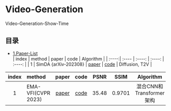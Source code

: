# Video-Generation
Video-Generation-Show-Time

## 目录
  - [1.Paper-List](#1-Paper-List)    
| index | method  | paper | code | Algorithm |
| :----:| :---- | :----: | :----: | :----: |
| 1 | SimDA {arXiv-202308} | [paper](https://arxiv.org/pdf/2308.09710.pdf) | [code](https://github.com/ChenHsing/SimDA) | Diffusion, T2V |

| index | method  | paper | code | PSNR | SSIM | Algorithm | Traindata |
| :----:| :---- | :----: | :----: | :----: | :----: | :----: | :----: |
| 1 | EMA-VFI(CVPR 2023) | [paper](https://arxiv.org/pdf/2303.00440v2.pdf) | [code](https://github.com/mcg-nju/ema-vfi ) | 35.48 | 0.9701 | 混合CNN和Transformer架构 | Vimeo90K |

